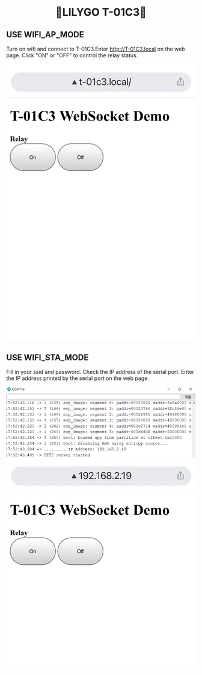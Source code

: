 <h1 align = "center">🌟LILYGO T-01C3🌟</h1>

## USE WIFI_AP_MODE
Turn on wifi and connect to T-01C3.Enter http://T-01C3.local  on the web page.
Click "ON" or "OFF" to control the relay status.

![](../../image/WIFI_AP_MODE.jpg)

## USE WIFI_STA_MODE
Fill in your ssid and password.
Check the IP address of the serial port.
Enter the IP address printed by the serial port on the web page.

![](../../image/serial_port.png)
![](../../image/WIFI_STA_MODE.jpg)
